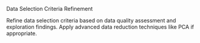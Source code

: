 Data Selection Criteria Refinement

Refine data selection criteria based on data quality assessment and exploration findings. Apply advanced data reduction techniques like PCA if appropriate.